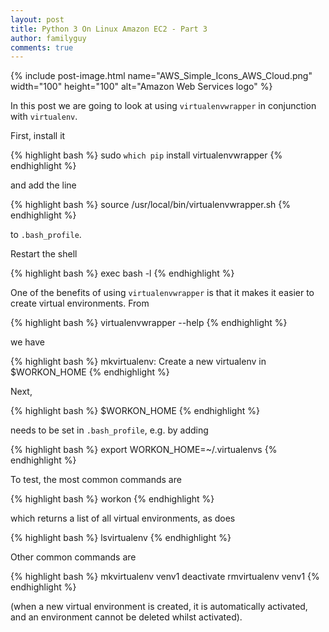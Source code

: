 ```yaml
---
layout: post
title: Python 3 On Linux Amazon EC2 - Part 3
author: familyguy
comments: true
---
```


{% include post-image.html name="AWS_Simple_Icons_AWS_Cloud.png" width="100" height="100" alt="Amazon Web Services logo" %}
            
In this post we are going to look at using `virtualenvwrapper` in conjunction with `virtualenv`.

First, install it

{% highlight bash %}
sudo `which pip` install virtualenvwrapper
{% endhighlight %}

and add the line

{% highlight bash %}
source /usr/local/bin/virtualenvwrapper.sh
{% endhighlight %}

to `.bash_profile`.

Restart the shell

{% highlight bash %}
exec bash -l
{% endhighlight %}

One of the benefits of using `virtualenvwrapper` is that it makes it easier to create virtual environments. From

{% highlight bash %}
virtualenvwrapper --help
{% endhighlight %}

we have

{% highlight bash %}
mkvirtualenv: Create a new virtualenv in $WORKON_HOME
{% endhighlight %}

Next,

{% highlight bash %}
$WORKON_HOME 
{% endhighlight %}

needs to be set in `.bash_profile`, e.g. by adding

{% highlight bash %}
export WORKON_HOME=~/.virtualenvs
{% endhighlight %}

To test, the most common commands are

{% highlight bash %}
workon
{% endhighlight %}

which returns a list of all virtual environments, as does

{% highlight bash %}
lsvirtualenv
{% endhighlight %}

Other common commands are

{% highlight bash %}
mkvirtualenv venv1
deactivate
rmvirtualenv venv1
{% endhighlight %}

(when a new virtual environment is created, it is automatically activated, and an environment cannot be deleted whilst activated).